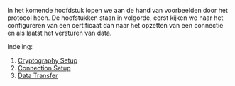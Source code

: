 In het komende hoofdstuk lopen we aan de hand van voorbeelden door het protocol heen. 
De hoofstukken staan in volgorde, eerst kijken we naar het configureren van een certificaat dan naar het opzetten van een connectie en als laatst het versturen van data. 

Indeling:
1. [Cryptography Setup](certificate.md)
2. [Connection Setup](set-up-connection.md)
3. [Data Transfer](data-transfer.md)
